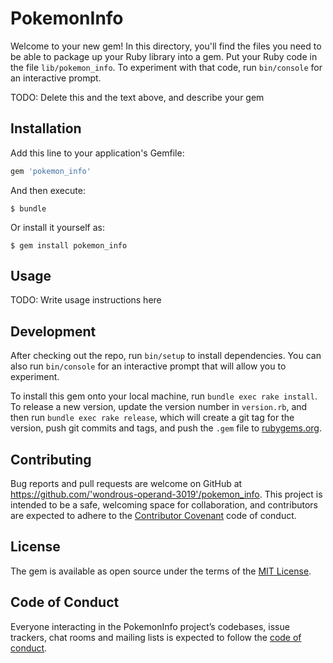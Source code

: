 # PokemonInfo

Welcome to your new gem! In this directory, you'll find the files you need to be able to package up your Ruby library into a gem. Put your Ruby code in the file `lib/pokemon_info`. To experiment with that code, run `bin/console` for an interactive prompt.

TODO: Delete this and the text above, and describe your gem

## Installation

Add this line to your application's Gemfile:

```ruby
gem 'pokemon_info'
```

And then execute:

    $ bundle

Or install it yourself as:

    $ gem install pokemon_info

## Usage

TODO: Write usage instructions here

## Development

After checking out the repo, run `bin/setup` to install dependencies. You can also run `bin/console` for an interactive prompt that will allow you to experiment.

To install this gem onto your local machine, run `bundle exec rake install`. To release a new version, update the version number in `version.rb`, and then run `bundle exec rake release`, which will create a git tag for the version, push git commits and tags, and push the `.gem` file to [rubygems.org](https://rubygems.org).

## Contributing

Bug reports and pull requests are welcome on GitHub at https://github.com/'wondrous-operand-3019'/pokemon_info. This project is intended to be a safe, welcoming space for collaboration, and contributors are expected to adhere to the [Contributor Covenant](http://contributor-covenant.org) code of conduct.

## License

The gem is available as open source under the terms of the [MIT License](https://opensource.org/licenses/MIT).

## Code of Conduct

Everyone interacting in the PokemonInfo project’s codebases, issue trackers, chat rooms and mailing lists is expected to follow the [code of conduct](https://github.com/'wondrous-operand-3019'/pokemon_info/blob/master/CODE_OF_CONDUCT.md).
